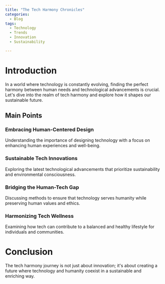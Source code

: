 ```yaml
---
title: "The Tech Harmony Chronicles"
categories:
  - Blog
tags:
  - Technology
  - Trends
  - Innovation
  - Sustainability

---
```


# Introduction
In a world where technology is constantly evolving, finding the perfect harmony between human needs and technological advancements is crucial. Let's dive into the realm of tech harmony and explore how it shapes our sustainable future.

## Main Points
### Embracing Human-Centered Design
Understanding the importance of designing technology with a focus on enhancing human experiences and well-being.

### Sustainable Tech Innovations
Exploring the latest technological advancements that prioritize sustainability and environmental consciousness.

### Bridging the Human-Tech Gap
Discussing methods to ensure that technology serves humanity while preserving human values and ethics.

### Harmonizing Tech Wellness
Examining how tech can contribute to a balanced and healthy lifestyle for individuals and communities.

# Conclusion
The tech harmony journey is not just about innovation; it's about creating a future where technology and humanity coexist in a sustainable and enriching way.